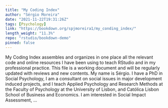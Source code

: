 ```yaml
---
title: "My Coding Index"
author: "Sérgio Moreira"
date: "2021-11-22T19:31:26Z"
tags: [Psychology]
link: "https://bookdown.org/spjmoreira1/my_conding_index/"
length_weight: "11.3%"
repo: "rstudio/bookdown-demo"
pinned: false
---
```


My Coding Index assembles and organizes in one place all the relevant code and online resources I have been using to teach RStudio and in my professional practice. This file is a working document and will be regularly updated with reviews and new contents. My name is Sérgio. I have a PhD in Social Psychology, I am a consultant on social issues in major development induced projects, and I teach Applied Psychology and Research Methods at the Faculty of Psychology at the University of Lisbon, and Católica Lisbon School of Business and Economics. I am interested in Social Impact Assessment, ...
